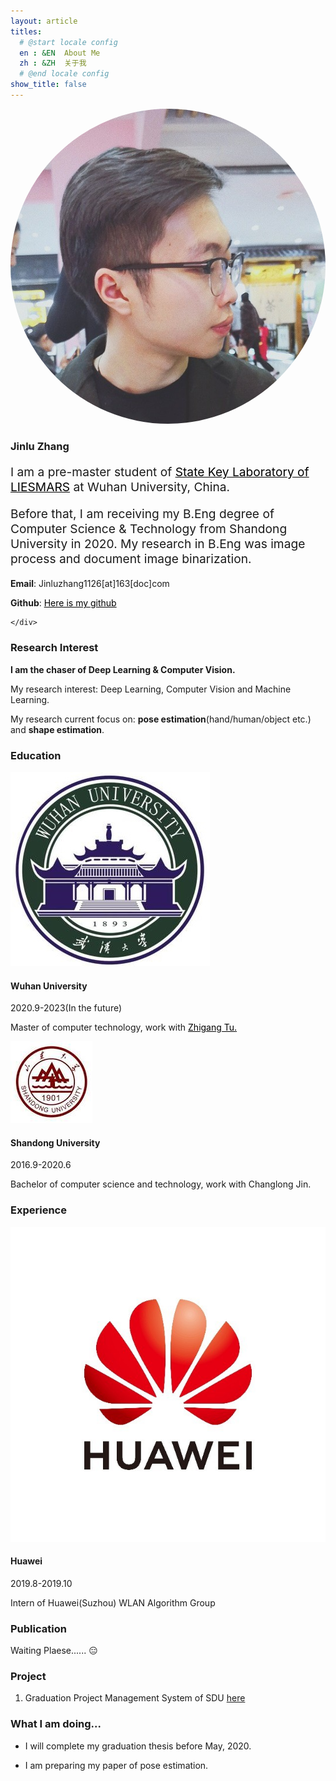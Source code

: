 ```yaml
---
layout: article
titles:
  # @start locale config
  en : &EN  About Me
  zh : &ZH  关于我
  # @end locale config
show_title: false
---
```

<!-- Font Awesome Online CSS -->
<link rel="stylesheet" href="https://cdn.staticfile.org/font-awesome/4.7.0/css/font-awesome.css">
    
<div class="mt-5"></div>
<div style="margin-top: ($spacer * .3)"></div>

<div class="item">
  <div class="item__image" >
    <img class="image image--lg" style="border-radius:50%;" src="/assets/images/avatar/2.jpg"/>
  </div>
  <div class="item__content">
    <div class="item__header">
      <h3>Jinlu Zhang</h3>
    </div>
    <div class="item__description">
      <p style="font-size:1.2rem">I am a pre-master student of <a style="color:black" href="http://www.lmars.whu.edu.cn/index.php/en/liesmarsataglance.html"> State Key Laboratory of LIESMARS</a> at Wuhan University, China. </p>
      <p style="font-size:1.2rem">Before that, I am receiving my B.Eng degree of Computer Science & Technology from Shandong University in 2020. My research in B.Eng was image process and document image binarization.</p>
      <p><strong>Email</strong>:  Jinluzhang1126[at]163[doc]com</p>
      <p><strong>Github</strong>: <a style="color:black" href="https://github.com/JinluZhang1126">Here is my github</a></p>
      
    </div>
  </div>
</div>

### Research Interest

**I am the chaser of Deep Learning & Computer Vision.**

My research interest: Deep Learning, Computer Vision and Machine Learning.

My research current focus on: **pose estimation**(hand/human/object etc.) and **shape estimation**.


### Education

<div class="item">
  <div class="item__image">
    <img class="image image--sm" src="/assets/images/logo/whu.jpg"/>
  </div>
  <div class="item__content">
    <div class="item__header">
      <h4>Wuhan University</h4>
    </div>
    <div class="item__description">
      <p>2020.9-2023(In the future) </p>
      <p>Master of computer technology, work with <a style="color:black" href="http://tuzhigang.cn/">Zhigang Tu.</a></p>
    </div>
  </div>
</div>

<div class="item">
  <div class="item__image">
    <img class="image image--sm" src="/assets/images/logo/sdu.jpg"/>
  </div>
  <div class="item__content">
    <div class="item__header">
      <h4>Shandong University</h4>
    </div>
    <div class="item__description">
      <p>2016.9-2020.6</p>
      <p>Bachelor of computer science and technology, work with Changlong Jin.</p>
    </div>
  </div>
</div>

### Experience

<div class="item">
  <div class="item__image">
    <img class="image image--sm" src="/assets/images/logo/hauwei.jpg"/>
  </div>
  <div class="item__content">
    <div class="item__header">
      <h4>Huawei</h4>
    </div>
    <div class="item__description">
      <p>2019.8-2019.10</p>
      <p>Intern of Huawei(Suzhou) WLAN Algorithm Group</p>
    </div>
  </div>
</div>

### Publication

Waiting Plaese...... :expressionless:

### Project

1. Graduation Project Management System of SDU [here](http://106.12.209.205/)

### What I am doing...

- I will complete my graduation thesis before May, 2020.

- I am preparing my paper of pose estimation.